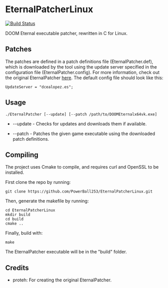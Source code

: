 # EternalPatcherLinux
[![Build Status](https://www.travis-ci.com/PowerBall253/EternalPatcherLinux.svg?branch=main)](https://www.travis-ci.com/PowerBall253/EternalPatcherLinux)

DOOM Eternal executable patcher, rewritten in C for Linux. 

## Patches
The patches are defined in a patch definitions file (EternalPatcher.def), which is downloaded by the tool using the update server specified in the configuration file (EternalPatcher.config). For more information, check out the original EternalPatcher [here](https://github.com/dcealopez/EternalPatcher). The default config file should look like this:
```
UpdateServer = "dcealopez.es";
```

## Usage
```
./EternalPatcher [--update] [--patch /path/to/DOOMEternalx64vk.exe]
```
* --update - Checks for updates and downloads them if available.

* --patch - Patches the given game executable using the downloaded patch definitions.

## Compiling
The project uses Cmake to compile, and requires curl and OpenSSL to be installed.

First clone the repo by running:

```
git clone https://github.com/PowerBall253/EternalPatcherLinux.git
```

Then, generate the makefile by running:
```
cd EternalPatcherLinux
mkdir build
cd build
cmake ..
```

Finally, build with:
```
make
```

The EternalPatcher executable will be in the "build" folder.

## Credits
* proteh: For creating the original EternalPatcher.
